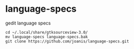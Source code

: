 # language-specs
gedit language specs
```
cd ~/.local/share/gtksourceview-3.0/
mv language-specs language-specs.bak
git clone https://github.com/joanis/language-specs.git
```